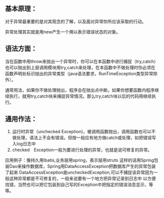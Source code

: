 ## 基本原理：
对于异常最重要的是对其观念的了解，以及面对异常你所应该采取的行动。

异常处理其实就是用new产生一个用以表示错误状态的对象。

## 语法方面：
当在函数中用throw来抛出一个异常时，你可以在本函数中进行捕捉（try,catch）也可以抛出到上层调用模块用try,catch来处理，在本函数中不做处理时你必须在函数声明处标识抛出的异常类型（java语法要求，RunTimeException类型异常除外）。

通常用法，如果你不做处理抛出，程序会在抛出点中断。如果你想要函数内程序继续执行，就用try,catch块来捕捉异常情况。那么try,catch块以后的代码用继续执行。

## 通用作法：
1. 运行时异常（unchecked Exception)，被调用函数抛出，调用函数也可以不做处理，语法上不会有错误。但按一般应有地方做catch或处理，如把错误写入log日志中
2. checked　Exception一般为要进行处理的异常，也就是说可修复的异常。

应用例子：像持久用Ibatis,业务层用spring，表示层用struts
	这样的话用Spring包装Dao来操作数据库，Spring用DataAccessException把数据库产生的异常包装了起来
DataAccessException是uncheckedException,可以不捕捉该异常因为一般这种异常都是不可修复的，一般来说要有一个地方把异常记录到日志中
以方便找错，当然也可以把它包装到自己写的Exception中把指定的错误消息显示，等等。
